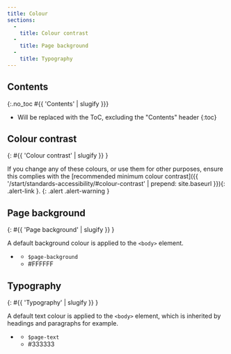 ```yaml
---
title: Colour
sections:
  -
    title: Colour contrast
  -
    title: Page background
  -
    title: Typography
---
```


## Contents
{:.no_toc #{{ 'Contents' | slugify }}}

* Will be replaced with the ToC, excluding the "Contents" header
{:toc}

## Colour contrast
{: #{{ 'Colour contrast' | slugify }} }

If you change any of these colours, or use them for other purposes, ensure this complies with the
[recommended minimum colour contrast]({{ '/start/standards-accessibility/#colour-contrast' | prepend: site.baseurl }}){: .alert-link }.
{: .alert .alert-warning }

## Page background
{: #{{ 'Page background' | slugify }} }

A default background colour is applied to the `<body>` element.

<ul class="list-inline bsk-docs-swatch-list">
  <li class="bsk-docs-swatch">
    <div class="bsk-docs-swatch-colour bsk-docs-swatch-page-background"></div>
    <ul class="list-unstyled text-center bsk-docs-swatch-details">
      <li><code>$page-background</code></li>
      <li class="text-muted">#FFFFFF</li>
    </ul>
  </li>
</ul>

## Typography
{: #{{ 'Typography' | slugify }} }

A default text colour is applied to the `<body>` element, which is inherited by headings and paragraphs for example.

<ul class="list-inline bsk-docs-swatch-list">
  <li class="bsk-docs-swatch">
    <div class="bsk-docs-swatch-colour bsk-docs-swatch-text-colour"></div>
    <ul class="list-unstyled text-center bsk-docs-swatch-details">
      <li><code>$page-text</code></li>
      <li class="text-muted">#333333</li>
    </ul>
  </li>
</ul>
